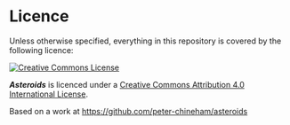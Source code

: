 # Licence

Unless otherwise specified, everything in this repository is covered by the following licence:

[![Creative Commons License](http://i.creativecommons.org/l/by-sa/4.0/88x31.png)](http://creativecommons.org/licenses/by-sa/4.0/)

***Asteroids*** is licenced under a [Creative Commons Attribution 4.0 International License](http://creativecommons.org/licenses/by-sa/4.0/).

Based on a work at https://github.com/peter-chineham/asteroids
